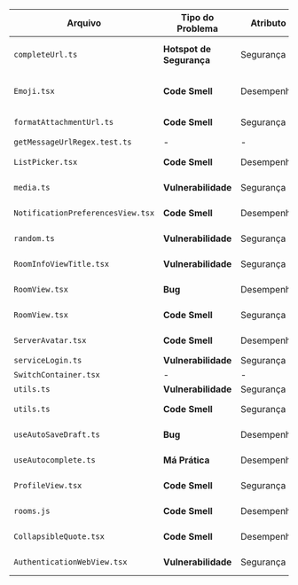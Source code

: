 | Arquivo                          | Tipo do Problema          | Atributo     | Subatributo           | Prioridade | Descrição do Problema                                                                 | Recomendações                                                                 |
|----------------------------------|--------------------------|--------------|-----------------------|------------|--------------------------------------------------------------------------------------|-------------------------------------------------------------------------------|
| `completeUrl.ts`                 | **Hotspot de Segurança** | Segurança    | Resistência           | Alta       | Manipulação de URLs sem validação estrita.                                           | Implementar lista branca de domínios e validação rigorosa.                    |
| `Emoji.tsx`                      | **Code Smell**           | Desempenho   | Utilização de Recursos | Baixa      | Uso desnecessário de `React.memo`.                                                   | Remover memoization se não houver ganho de performance.                       |
| `formatAttachmentUrl.ts`         | **Code Smell**           | Segurança    | Confidencialidade     | Média      | Exposição de URLs sem sanitização.                                                   | Validar e sanitizar URLs de anexos.                                           |
| `getMessageUrlRegex.test.ts`     | -                        | -            | -                     | -          | Nenhum problema identificado.                                                        | -                                                                             |
| `ListPicker.tsx`                 | **Code Smell**           | Desempenho   | Utilização de Recursos | Baixa      | Re-renders excessivos em listas.                                                     | Otimizar com `useCallback` ou memoização seletiva.                            |
| `media.ts`                       | **Vulnerabilidade**      | Segurança    | Integridade           | Alta       | Validação insuficiente de tipos de arquivo.                                          | Implementar whitelist estrita de MIME types.                                  |
| `NotificationPreferencesView.tsx`| **Code Smell**           | Desempenho   | Comportamento Temporal | Média      | Consultas repetidas ao banco de dados.                                               | Implementar cache ou debounce.                                                |
| `random.ts`                      | **Vulnerabilidade**      | Segurança    | Autenticidade         | Alta       | Geração de tokens com `Math.random()`.                                               | Substituir por `crypto.getRandomValues()`.                                   |
| `RoomInfoViewTitle.tsx`          | **Vulnerabilidade**      | Segurança    | Integridade           | Alta       | `Clipboard.setString` sem sanitização.                                               | Sanitizar conteúdo antes de copiar.                                          |
| `RoomView.tsx`                   | **Bug**                  | Desempenho   | Comportamento Temporal | Alta       | `InteractionManager.runAfterInteractions` com timeout fixo.                          | Otimizar ou remover timeout.                                                 |
| `RoomView.tsx`                   | **Code Smell**           | Segurança    | Confidencialidade     | Média      | Uso de `console.log` em produção.                                                    | Substituir por sistema de logging controlado.                                |
| `ServerAvatar.tsx`               | **Code Smell**           | Desempenho   | Utilização de Recursos | Baixa      | Carregamento de imagens sem placeholder.                                             | Adicionar skeleton screen.                                                   |
| `serviceLogin.ts`                | **Vulnerabilidade**      | Segurança    | Autenticidade         | Alta       | Credenciais em logs.                                                                 | Remover logs sensíveis.                                                      |
| `SwitchContainer.tsx`            | -                        | -            | -                     | -          | Nenhum problema identificado.                                                        | -                                                                             |
| `utils.ts`                       | **Vulnerabilidade**      | Segurança    | Confidencialidade     | Alta       | AES-CTR sem autenticação.                                                            | Migrar para AES-GCM.                                                         |
| `utils.ts`                       | **Code Smell**           | Segurança    | Integridade           | Média      | Funções de criptografia sem validação de inputs.                                     | Adicionar validação de parâmetros.                                           |
| `useAutoSaveDraft.ts`            | **Bug**                  | Desempenho   | Comportamento Temporal | Média      | `setInterval` sem cleanup.                                                           | Adicionar cleanup no `useEffect`.                                            |
| `useAutocomplete.ts`             | **Má Prática**           | Desempenho   | Utilização de Recursos | Média      | Consultas ao banco sem paginação.                                                    | Implementar limites ou paginação.                                            |
| `ProfileView.tsx`                | **Code Smell**           | Segurança    | Integridade           | Média      | Uso de `any` em tipagens.                                                            | Definir tipos específicos para formulários.                                  |
| `rooms.js`                       | **Code Smell**           | Desempenho   | Utilização de Recursos | Média      | Operações de banco em lote sem tratamento de erro.                                   | Adicionar rollback em caso de falha.                                         |
| `CollapsibleQuote.tsx`           | **Code Smell**           | Desempenho   | Utilização de Recursos | Baixa      | Re-renders desnecessários em listas.                                                 | Otimizar com `React.memo` seletivo.                                          |
| `AuthenticationWebView.tsx`      | **Vulnerabilidade**      | Segurança    | Confidencialidade     | Alta       | Exposição de tokens em URLs.                                                         | Usar headers HTTP em vez de query params.                                    |

